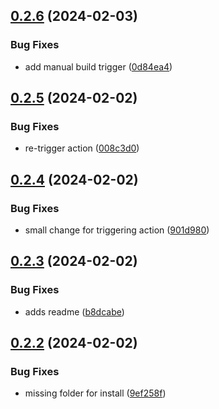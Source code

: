 ## [0.2.6](https://github.com/acdh-oeaw/semantic-kraus-api/compare/v0.2.5...v0.2.6) (2024-02-03)


### Bug Fixes

* add manual build trigger ([0d84ea4](https://github.com/acdh-oeaw/semantic-kraus-api/commit/0d84ea43c04b6851e55262ff1e351722098c999f))



## [0.2.5](https://github.com/acdh-oeaw/semantic-kraus-api/compare/v0.2.4...v0.2.5) (2024-02-02)


### Bug Fixes

* re-trigger action ([008c3d0](https://github.com/acdh-oeaw/semantic-kraus-api/commit/008c3d0b9804f4c9c05cb97b4701857b18fb069d))



## [0.2.4](https://github.com/acdh-oeaw/semantic-kraus-api/compare/v0.2.3...v0.2.4) (2024-02-02)


### Bug Fixes

* small change for triggering action ([901d980](https://github.com/acdh-oeaw/semantic-kraus-api/commit/901d980aa6f3e07884a7f961caa75a660cf69828))



## [0.2.3](https://github.com/acdh-oeaw/semantic-kraus-api/compare/v0.2.2...v0.2.3) (2024-02-02)


### Bug Fixes

* adds readme ([b8dcabe](https://github.com/acdh-oeaw/semantic-kraus-api/commit/b8dcabe56190de64fd13a3c4539dfcf0b042f2ca))



## [0.2.2](https://github.com/acdh-oeaw/semantic-kraus-api/compare/v0.2.1...v0.2.2) (2024-02-02)


### Bug Fixes

* missing folder for install ([9ef258f](https://github.com/acdh-oeaw/semantic-kraus-api/commit/9ef258fddec984a6b5fd249b8f4c14edf3c8860c))



